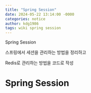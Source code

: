 ```yaml
---
title: "Spring Session"
date: 2024-05-22 13:14:00 -0000
categories: notice
author: kdg1986
tags: wiki spring session
---
```


Spring Session

스프링에서 세션을 관리하는 방법을 정리하고

Redis로 관리하는 방법을 코드로 작성

# Spring Session

